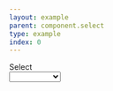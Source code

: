 ```yaml
---
layout: example
parent: component.select
type: example
index: 0
---
```

<div>
<label class="ds_label" for="select">Select</label>
<div class="ds_select-wrapper  ds_input--fluid-one-third">
<select class="ds_select" data-form="select-mushroom">
    <option></option>
    <option>Amanita</option>
    <option>Boletus</option>
    <option>Coprinopsis</option>
</select>
<span class="ds_select-arrow" aria-hidden="true"></span>
</div>
</div>

